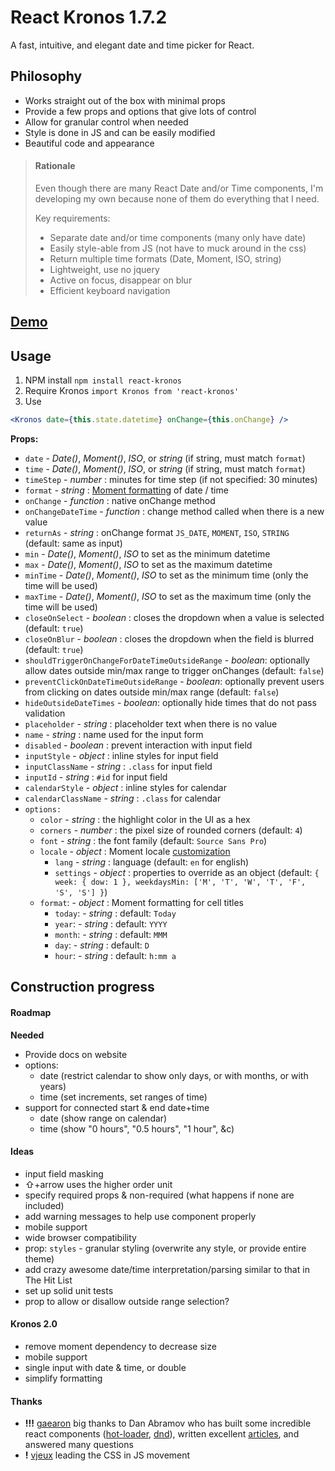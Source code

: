 # React Kronos 1.7.2

A fast, intuitive, and elegant date and time picker for React.

## Philosophy

- Works straight out of the box with minimal props
- Provide a few props and options that give lots of control
- Allow for granular control when needed
- Style is done in JS and can be easily modified
- Beautiful code and appearance

> #### Rationale
>
> Even though there are many React Date and/or Time components, I'm developing my own because none of them do everything that I need.
>
> Key requirements:
>
> - Separate date and/or time components (many only have date)
> - Easily style-able from JS (not have to muck around in the css)
> - Return multiple time formats (Date, Moment, ISO, string)
> - Lightweight, use no jquery
> - Active on focus, disappear on blur
> - Efficient keyboard navigation

## [Demo](http://dubert.github.io/react-kronos)

## Usage

1. NPM install `npm install react-kronos`
2. Require Kronos `import Kronos from 'react-kronos'`
3. Use

```jsx
<Kronos date={this.state.datetime} onChange={this.onChange} />
```

**Props:**

- `date` - _Date()_, _Moment()_, _ISO_, or _string_ (if string, must match `format`)
- `time` - _Date()_, _Moment()_, _ISO_, or _string_ (if string, must match `format`)
- `timeStep` - _number_ : minutes for time step (if not specified: 30 minutes)
- `format` - _string_ : [Moment formatting](http://momentjs.com/docs/#/parsing/string-format/) of date / time
- `onChange` - _function_ : native onChange method
- `onChangeDateTime` - _function_ : change method called when there is a new value
- `returnAs` - _string_ : onChange format `JS_DATE`, `MOMENT`, `ISO`, `STRING` (default: same as input)
- `min` - _Date()_, _Moment()_, _ISO_ to set as the minimum datetime
- `max` - _Date()_, _Moment()_, _ISO_ to set as the maximum datetime
- `minTime` - _Date()_, _Moment()_, _ISO_ to set as the minimum time (only the time will be used)
- `maxTime` - _Date()_, _Moment()_, _ISO_ to set as the maximum time (only the time will be used)
- `closeOnSelect` - _boolean_ : closes the dropdown when a value is selected (default: `true`)
- `closeOnBlur` - _boolean_ : closes the dropdown when the field is blurred (default: `true`)
- `shouldTriggerOnChangeForDateTimeOutsideRange` - _boolean_: optionally allow dates outside min/max range to trigger onChanges (default: `false`)
- `preventClickOnDateTimeOutsideRange` - _boolean_: optionally prevent users from clicking on dates outside min/max range (default: `false`)
- `hideOutsideDateTimes` - _boolean_: optionally hide times that do not pass validation
- `placeholder` - _string_ : placeholder text when there is no value
- `name` - _string_ : name used for the input form
- `disabled` - _boolean_ : prevent interaction with input field
- `inputStyle` - _object_ : inline styles for input field
- `inputClassName` - _string_ : `.class` for input field
- `inputId` - _string_ : `#id` for input field
- `calendarStyle` - _object_ : inline styles for calendar
- `calendarClassName` - _string_ : `.class` for calendar
- `options:`
  - `color` - _string_ : the highlight color in the UI as a hex
  - `corners` - _number_ : the pixel size of rounded corners (default: `4`)
  - `font` - _string_ : the font family (default: `Source Sans Pro`)
  - `locale` - _object_ : Moment locale [customization](http://momentjs.com/docs/#/customization/)
    - `lang` - _string_ : language (default: `en` for english)
    - `settings` - _object_ : properties to override as an object (default: `{ week: { dow: 1 }, weekdaysMin: ['M', 'T', 'W', 'T', 'F', 'S', 'S'] }`)
  - `format`: - _object_ : Moment formatting for cell titles
    - `today`: - _string_ : default: `Today`
    - `year`: - _string_ : default: `YYYY`
    - `month`: - _string_ : default: `MMM`
    - `day`: - _string_ : default: `D`
    - `hour`: - _string_ : default: `h:mm a`

## Construction progress

#### Roadmap

**Needed**

- Provide docs on website
- options:
  - date (restrict calendar to show only days, or with months, or with years)
  - time (set increments, set ranges of time)
- support for connected start & end date+time
  - date (show range on calendar)
  - time (show "0 hours", "0.5 hours", "1 hour", &c)

#### Ideas

- input field masking
- ⇧+arrow uses the higher order unit
- specify required props & non-required (what happens if none are included)
- add warning messages to help use component properly
- mobile support
- wide browser compatibility
- prop: `styles` - granular styling (overwrite any style, or provide entire theme)
- add crazy awesome date/time interpretation/parsing similar to that in The Hit List
- set up solid unit tests
- prop to allow or disallow outside range selection?

#### Kronos 2.0

- remove moment dependency to decrease size
- mobile support
- single input with date & time, or double
- simplify formatting

#### Thanks

- **!!!** [gaearon](https://github.com/gaearon) big thanks to Dan Abramov who has built some incredible react components ([hot-loader](https://github.com/gaearon/react-hot-loader), [dnd](https://github.com/gaearon/react-dnd)), written excellent [articles](https://medium.com/@dan_abramov), and answered many questions
- **!** [vjeux](https://github.com/vjeux) leading the CSS in JS movement
